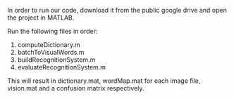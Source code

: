 In order to run our code, download it from the public google drive and open the project in MATLAB.

Run the following files in order:

1. computeDictionary.m
2. batchToVisualWords.m
3. buildRecognitionSystem.m
4. evaluateRecognitionSystem.m 

This will result in dictionary.mat, wordMap.mat for each image file, vision.mat and a confusion matrix respectively.

